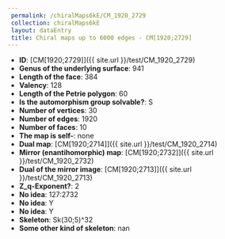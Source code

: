 ```yaml
--- 
 permalink: /chiralMaps6kE/CM_1920_2729 
 collection: chiralMaps6kE
 layout: dataEntry
 title: Chiral maps up to 6000 edges - CM[1920;2729]
---
```


- **ID**: [CM[1920;2729]]({{ site.url }}/test/CM_1920_2729)
- **Genus of the underlying surface**: 941
- **Length of the face**: 384
- **Valency**: 128
- **Length of the Petrie polygon**: 60
- **Is the automorphism group solvable?**: S
- **Number of vertices**: 30
- **Number of edges**: 1920
- **Number of faces**: 10
- **The map is self-**: none
- **Dual map**: [CM[1920;2714]]({{ site.url }}/test/CM_1920_2714)
- **Mirror (enantihomorphic) map**: [CM[1920;2732]]({{ site.url }}/test/CM_1920_2732)
- **Dual of the mirror image**: [CM[1920;2713]]({{ site.url }}/test/CM_1920_2713)
- **Z_q-Exponent?**: 2
- **No idea**:  127:2732
- **No idea**: Y
- **No idea**: Y
- **Skeleton**: Sk(30;5)^32
- **Some other kind of skeleton**: nan
